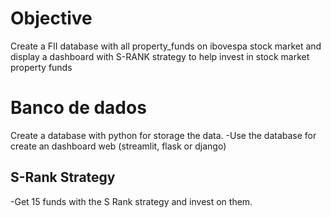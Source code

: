 # Objective

Create a FII database with all property_funds on ibovespa stock market and display a dashboard with S-RANK strategy to help invest in stock market property funds

# Banco de dados
Create a database with python for storage the data.
-Use the database for create an dashboard web (streamlit, flask or django)
<h2> S-Rank Strategy </h2>
-Get 15 funds with the S Rank strategy and invest on them.


